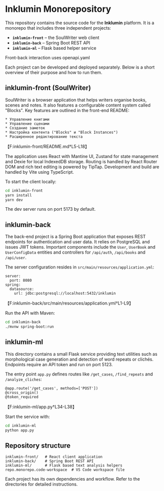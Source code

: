 # Inklumin Monorepository

This repository contains the source code for the **Inklumin** platform. It is a monorepo that includes three independent projects:

- **`inklumin-front`** – the SoulWriter web client
- **`inklumin-back`** – Spring Boot REST API
- **`inklumin-ml`** – Flask based helper service

Front-back interaction uses openapi.yaml

Each project can be developed and deployed separately. Below is a short overview of their purpose and how to run them.

## inklumin-front (SoulWriter)
SoulWriter is a browser application that helps writers organise books, scenes and notes. It also features a configurable content system called "Blocks". Key features are outlined in the front-end README:

```
* Управление книгами
* Управление сценами
* Создание заметок
* Настройка контента ("Blocks" и "Block Instances")
* Расширенное редактирование текста
```
【F:inklumin-front/README.md†L5-L18】

The application uses React with Mantine UI, Zustand for state management and Dexie for local IndexedDB storage. Routing is handled by React Router DOM and rich text editing is powered by TipTap. Development and build are handled by Vite using TypeScript.

To start the client locally:

```bash
cd inklumin-front
yarn install
yarn dev
```

The dev server runs on port 5173 by default.

## inklumin-back
The back-end project is a Spring Boot application that exposes REST endpoints for authentication and user data. It relies on PostgreSQL and issues JWT tokens. Important components include the `User`, `UserBook` and `UserConfigData` entities and controllers for `/api/auth`, `/api/books` and `/api/user`.

The server configuration resides in `src/main/resources/application.yml`:

```
server:
  port: 8080
spring:
  datasource:
    url: jdbc:postgresql://localhost:5432/inklumin
```
【F:inklumin-back/src/main/resources/application.yml†L1-L9】

Run the API with Maven:

```bash
cd inklumin-back
./mvnw spring-boot:run
```

## inklumin-ml
This directory contains a small Flask service providing text utilities such as morphological case generation and detection of word repeats or clichés. Endpoints require an API token and run on port 5123.

The entry point `app.py` defines routes like `/get_cases`, `/find_repeats` and `/analyze_cliches`:

```
@app.route('/get_cases', methods=['POST'])
@cross_origin()
@token_required
```
【F:inklumin-ml/app.py†L34-L38】

Start the service with:

```bash
cd inklumin-ml
python app.py
```

## Repository structure
```
inklumin-front/   # React client application
inklumin-back/    # Spring Boot REST API
inklumin-ml/      # Flask based text analysis helpers
repo.monorepo.code-workspace  # VS Code workspace file
```

Each project has its own dependencies and workflow. Refer to the directories for detailed instructions.

